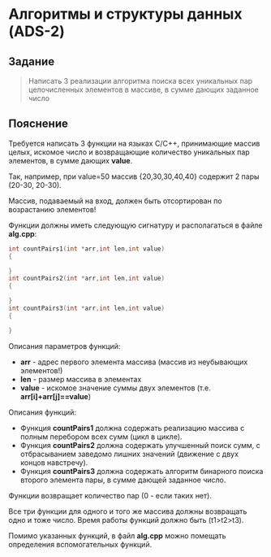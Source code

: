 # Алгоритмы и структуры данных (ADS-2)

## Задание

> Написать 3 реализации алгоритма поиска всех уникальных пар целочисленных элементов в массиве, в сумме дающих заданное число

## Пояснение

Требуется написать 3 функции на языках С/С++, принимающие массив целых, искомое число и возвращающие количество уникальных пар элементов, в сумме дающих **value**.

Так, например, при value=50 массив {20,30,30,40,40} содержит 2 пары (20-30, 20-30).

Массив, подаваемый на вход, должен быть отсортирован по возрастанию элементов!

Функции должны иметь следующую сигнатуру и располагаться в файле **alg.cpp**:


```C++
int countPairs1(int *arr,int len,int value)
{

}
int countPairs2(int *arr,int len,int value)
{

}
int countPairs3(int *arr,int len,int value)
{

}
```
Описания параметров функций:

- **arr** - адрес первого элемента массива (массив из неубывающих элементов!)
- **len** - размер массива в элементах
- **value** - искомое значение суммы двух элементов (т.е. **arr[i]+arr[j]==value**)

Описания функций:

- Функция **countPairs1** должна содержать реализацию массива с полным перебором всех сумм (цикл в цикле).
- Функция **countPairs2** должна содержать улучшенный поиск сумм, с отбрасыванием заведомо лишних значений (движение с двух концов навстречу).
- Функция **countPairs3** должна содержать алгоритм бинарного поиска второго элемента пары, в сумме дающей заданное число.

Функции возвращает количество пар (0 - если таких нет).

Все три функции для одного и того же массива должны возвращать одно и тоже число. Время работы функций должно быть (t1>t2>t3).

Помимо указанных функций, в файл **alg.cpp** можно помещать определения вспомогательных функций.
